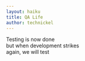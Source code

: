 ```yaml
---
layout: haiku
title: QA Life
author: technickel
---
```


Testing is now done<br>
but when development strikes<br>
again, we will test<br>